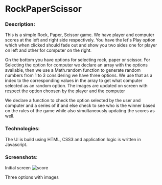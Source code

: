 # RockPaperScissor


### Description:

This is a simple Rock, Paper, Scissor game. We have player and computer scores at the left and right side respectively.
You have the let's Play option which when clicked should fade out and show you two sides one for player on left and other
for computer on the right.

On the bottom you have options for selecting rock, paper or scissor. For Selecting the option for computer we declare 
an array with the options available, then we use a Math.random function to generate random numbers from 1 to 3 considering
we have three options. We use that as a index to the corresponding values in the array to get what computer selected as an
random option. The images are updated on screen with respect the option choosen by the player and the computer


We declare a function to check the option selected by the user and computer and a series of if and else check to see
who is the winner based on the rules of the game while also simultaneously updating the scores as well.





### Technologies:

The UI is build using HTML, CSS3 and application logic is written in Javascript.


### Screenshots:

Initial screen
![score](https://user-images.githubusercontent.com/19607928/138597853-40062f42-f70e-4ede-aad7-961a21ba6184.PNG)


Three options with images

